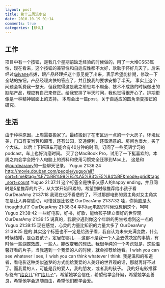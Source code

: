 ```yaml
---
layout: post
title: 第十三周流水记
date: 2010-10-19 01:14
comments: true
categories: [默认]
---
```

<h2>工作</h2>
项目中有一个按钮，是我几个星期前缺乏经验的时候做的，用了一大堆CSS3属性，现在看来，这个按钮的兼容性和自适应性都不太好，耿耿于怀好几天了。后来经过<a href="http://ivane.net">@ivane</a>点拨，跟产品经理把这个意见提了出来，表示希望能排期，修改一下全站的按钮。产品经理爽快的答应了，并且按我的要求安排了半天。
事实上这个问题会耗费我一整天，但我觉得这是我之前思考不周全、技术不成熟的时候做出的缺陷产品，理应有自己来修正。给我安排了半天时间，我也觉得很开心了。排期更像是一种精神层面上的支持。
本周会出一篇post，关于自适应的圆角渐变按钮的研究。
<h2>生活</h2>
由于种种原因，上周需要搬家了。最终搬到了在市区远一点的一个大房子，环境优美，门口有麦当劳和超市，还有公园，交通便利，还蛮满意的。房间也很大，买了个大床。
以后上下班班车可能会有40分钟的时间，订阅了一些英语学习的podcast，车上也好消磨时间。
买了台MacBook Pro，试用了一下挺喜欢的，本周之内会学会把个人电脑上的资料和使用习惯完全迁移到Mac上。
这是和<a href="http://www.ourdearamy.com/">@ourdearamy</a>的一些聊天记录，
Yuguo 21:36:24
<a href="http://movie.douban.com/people/yuguo/all?sort=time&amp;tag=%E7%BB%99%E5%A5%B3%E5%84%BF&amp;mode=grid&amp;tags_sort=count">http://movie.douban.com/people/yuguo/all?sort=time&amp;tag=%E7%BB%99%E5%A5%B3%E5%84%BF&amp;mode=grid&amp;tags_sort=count</a>
Yuguo 21:37:11
这个标签全是快乐又感人的happy ending，并且同时是5星推荐的片子，从大学开始积累的，希望到时候推荐给小孩子看
OurDearAmy 21:37:18
我现在也不看悲的了，不过那部电影的男主角对女主角实在是让人异常感动，可惜就是比较悲
OurDearAmy 21:37:32
哇，你简直是太thoughtful了
OurDearAmy 21:38:34
平时tag电影的时候没想到这个，呵呵
Yuguo 21:38:42
一些好电影，好书，好歌，能给孩子建立很好的世界观
OurDearAmy 21:39:15
说真的，我很少遇到你这个年龄的男生考虑到这一点的
Yuguo 21:39:15
现在感觉，心灵的力量比知识的力量大多了
OurDearAmy 21:39:25
是的
其实这个标签也不一定是给孩子看，我自认为未来充满变数，什么时候结婚，是否要孩子，定居在哪儿……这都不是我一个人会去做决定的事情，有时候一些蝴蝶效应、一些人，能改变我的想法。我很单纯的一个考虑就是，这些温馨好看的片子，当我遇到一个我爱的人的时候，就会推荐给她看。I wish you can see whatever I see, I  wish you can think whatever I think. 我是温和的布道者，看电影这种类似盗梦的方式能给我爱的人美好的世界观的话，那就再好不过了。而我爱的人，可能是我的爱人，我的朋友，或者我的孩子。
我的好电影推荐标签有“<a href="http://movie.douban.com/people/yuguo/all?sort=time&amp;tag=%E7%BB%99%E5%A5%B3%E5%84%BF&amp;mode=grid&amp;tags_sort=count">给女儿</a>”和“<a href="http://movie.douban.com/people/yuguo/all?sort=time&amp;tag=%E7%BB%99%E5%84%BF%E5%AD%90&amp;mode=grid&amp;tags_sort=count">给儿子</a>”，希望她学会信任，希望他学会怀疑，希望她学会善良，希望他学会追随自由，希望他们都学会爱。
